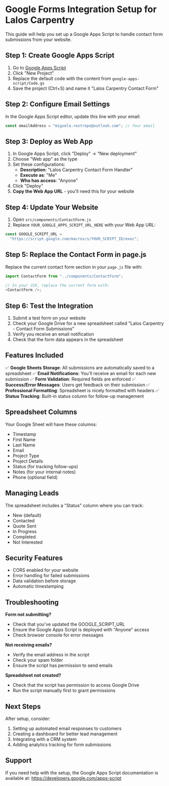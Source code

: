# Google Forms Integration Setup for Lalos Carpentry

This guide will help you set up a Google Apps Script to handle contact form submissions from your website.

## **Step 1: Create Google Apps Script**

1. Go to [Google Apps Script](https://script.google.com/)
2. Click "New Project"
3. Replace the default code with the content from `google-apps-script/Code.gs`
4. Save the project (Ctrl+S) and name it "Lalos Carpentry Contact Form"

## **Step 2: Configure Email Settings**

In the Google Apps Script editor, update this line with your email:

```javascript
const emailAddress = "miguela.restrepo@outlook.com"; // Your email
```

## **Step 3: Deploy as Web App**

1. In Google Apps Script, click "Deploy" → "New deployment"
2. Choose "Web app" as the type
3. Set these configurations:
   - **Description**: "Lalos Carpentry Contact Form Handler"
   - **Execute as**: "Me"
   - **Who has access**: "Anyone"
4. Click "Deploy"
5. **Copy the Web App URL** - you'll need this for your website

## **Step 4: Update Your Website**

1. Open `src/components/ContactForm.js`
2. Replace `YOUR_GOOGLE_APPS_SCRIPT_URL_HERE` with your Web App URL:

```javascript
const GOOGLE_SCRIPT_URL =
  "https://script.google.com/macros/s/YOUR_SCRIPT_ID/exec";
```

## **Step 5: Replace the Contact Form in page.js**

Replace the current contact form section in your `page.js` file with:

```javascript
import ContactForm from "../components/ContactForm";

// In your JSX, replace the current form with:
<ContactForm />;
```

## **Step 6: Test the Integration**

1. Submit a test form on your website
2. Check your Google Drive for a new spreadsheet called "Lalos Carpentry - Contact Form Submissions"
3. Verify you receive an email notification
4. Check that the form data appears in the spreadsheet

## **Features Included**

✅ **Google Sheets Storage**: All submissions are automatically saved to a spreadsheet
✅ **Email Notifications**: You'll receive an email for each new submission
✅ **Form Validation**: Required fields are enforced
✅ **Success/Error Messages**: Users get feedback on their submission
✅ **Professional Formatting**: Spreadsheet is nicely formatted with headers
✅ **Status Tracking**: Built-in status column for follow-up management

## **Spreadsheet Columns**

Your Google Sheet will have these columns:

- Timestamp
- First Name
- Last Name
- Email
- Project Type
- Project Details
- Status (for tracking follow-ups)
- Notes (for your internal notes)
- Phone (optional field)

## **Managing Leads**

The spreadsheet includes a "Status" column where you can track:

- New (default)
- Contacted
- Quote Sent
- In Progress
- Completed
- Not Interested

## **Security Features**

- CORS enabled for your website
- Error handling for failed submissions
- Data validation before storage
- Automatic timestamping

## **Troubleshooting**

**Form not submitting?**

- Check that you've updated the GOOGLE_SCRIPT_URL
- Ensure the Google Apps Script is deployed with "Anyone" access
- Check browser console for error messages

**Not receiving emails?**

- Verify the email address in the script
- Check your spam folder
- Ensure the script has permission to send emails

**Spreadsheet not created?**

- Check that the script has permission to access Google Drive
- Run the script manually first to grant permissions

## **Next Steps**

After setup, consider:

1. Setting up automated email responses to customers
2. Creating a dashboard for better lead management
3. Integrating with a CRM system
4. Adding analytics tracking for form submissions

## **Support**

If you need help with the setup, the Google Apps Script documentation is available at:
https://developers.google.com/apps-script
